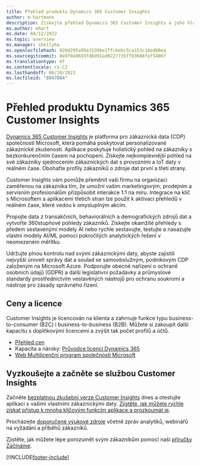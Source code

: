 ```yaml
---
title: Přehled produktu Dynamics 365 Customer Insights
author: m-hartmann
description: Získejte přehled Dynamics 365 Customer Insights a jeho hlavní rysy.
ms.author: mhart
ms.date: 04/12/2022
ms.topic: overview
ms.manager: shellyha
ms.openlocfilehash: 820d295a95e1536be1ffcbebc5ca153c10ad60ea
ms.sourcegitcommit: 8e9f0a9693fd8d91ad0227735ff03688fef5406f
ms.translationtype: HT
ms.contentlocale: cs-CZ
ms.lasthandoff: 06/10/2022
ms.locfileid: "8947084"
---
```

# <a name="product-overview-for-dynamics-365-customer-insights"></a>Přehled produktu Dynamics 365 Customer Insights

[Dynamics 365 Customer Insights](https://dynamics.microsoft.com/ai/customer-insights/) je platforma pro zákaznická data (CDP) společnosti Microsoft, která pomáhá poskytovat personalizované zákaznické zkušenosti. Aplikace poskytuje holistický pohled na zákazníky s bezkonkurenčním časem na pochopení. Získejte nejkomplexnější pohled na své zákazníky sjednocením zákaznických dat s provozními a IoT daty v reálném čase. Obohaťte profily zákazníků o zdroje dat první a třetí strany. 

Customer Insights vám pomůže přeměnit vaši firmu na organizaci zaměřenou na zákazníka tím, že umožní vašim marketingovým, prodejním a servisním profesionálům přizpůsobit interakce 1:1 na míru. Integrace na klíč s Microsoftem a aplikacemi třetích stran lze použít k aktivaci přehledů v reálném čase, které vedou k smysluplným akcím.

Propojte data z transakčních, behaviorálních a demografických zdrojů dat a vytvořte 360stupňové pohledy zákazníků. Získejte okamžité přehledy s předem sestavenými modely AI nebo rychle sestavujte, testujte a nasazujte vlastní modely AI/ML pomocí pokročilých analytických řešení v neomezeném měřítku.

Udržujte plnou kontrolu nad svými zákaznickými daty, abyste zajistili nejvyšší úroveň správy dat a soulad se samoobslužným, podnikovým CDP založeným na Microsoft Azure. Podporujte obecné nařízení o ochraně osobních údajů (GDPR) a další legislativní požadavky a průmyslové standardy prostřednictvím vestavěných nástrojů pro ochranu soukromí a nástroje pro zásady správného řízení.

## <a name="pricing-and-licensing"></a>Ceny a licence
Customer Insights je licencován na klienta a zahrnuje funkce typu business-to-consumer (B2C) i business-to-business (B2B). Můžete si zakoupit další kapacitu s doplňkovými licencemi a zvýšit tak počet profilů a účtů.

- [Přehled cen](https://dynamics.microsoft.com/ai/customer-insights/pricing/)
- Kapacita a nároky: [Průvodce licencí Dynamics 365](https://go.microsoft.com/fwlink/?LinkId=866544)
- [Web Multilicenční program společnosti Microsoft](https://www.microsoft.com/licensing/how-to-buy/how-to-buy)

## <a name="try-customer-insights-and-get-started"></a>Vyzkoušejte a začněte se službou Customer Insights

Začněte [bezplatnou zkušební verze Customer Insights](https://signup.microsoft.com/create-account/signup?SKU=036c2481-aa8a-47cd-ab43-324f0c157c2d&ali=1&RU=https:%2F%2Fhome.ci.ai.dynamics.com%2Fstart%2Ftrial&products=036c2481-aa8a-47cd-ab43-324f0c157c2d) dnes a otestujte aplikaci s vašimi vlastními zákaznickými daty. [Zjistěte, jak můžete rychle získat přístup k mnoha klíčovým funkcím aplikace a prozkoumat je](trial-signup.md). 

Procházejte [doporučené výukové zdroje](https://dynamics.microsoft.com/ai/customer-insights/resources/) včetně zpráv analytiků, webinářů na vyžádání a příběhů zákazníků.

Zjistěte, jak můžete lépe porozumět svým zákazníkům pomocí naší [příručky Začínáme](get-started.md).

[!INCLUDE[footer-include](includes/footer-banner.md)]
